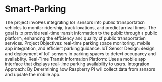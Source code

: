 # Smart-Parking
The project involves integrating IoT sensors into public transportation vehicles to monitor ridership, track locations, and predict arrival times. The goal is to provide real-time transit information to the public through a public platform, enhancing the efficiency and quality of public transportation services. 
Project Objectives:
real-time parking space monitoring, mobile app integration, and efficient parking guidance.
IoT Sensor Design: design and deployment of IoT sensors in parking spaces to detect occupancy and availability.
Real-Time Transit Information Platform: Uses a mobile app interface that displays real-time parking availability to users.
Integration Approach: By Determining how Raspberry Pi will collect data from sensors and update the mobile app.
